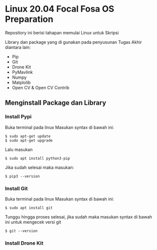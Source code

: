 # Linux 20.04 Focal Fosa OS Preparation
Repository ini berisi tahapan memulai Linux untuk Skripsi

Library dan package yang di gunakan pada penyusunan Tugas Akhir diantara lain:

- Pip
- Git
- Drone Kit
- PyMavlink
- Numpy
- Matplolib
- Open CV & Open CV Contrib

## Menginstall Package dan Library

### Install Pypi 

Buka terminal pada linux
Masukan syntax di bawah ini:
```
$ sudo apt-get update
$ sudo apt-get upgrade

```

Lalu masukan

```
$ sudo apt install python3-pip

```

Jika sudah selesai maka masukan:

```
$ pip3 --version
```

### Install Git
Buka terminal pada linux
Masukan syntax di bawah ini: 

```
$ sudo apt install git
```
Tunggu hingga proses selesai, jika sudah maka masukan syntax di bawah ini untuk mengecek versi git

```
$ git --version
```

### Install Drone Kit

